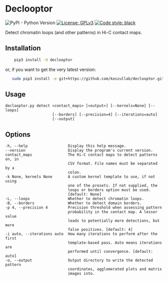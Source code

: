 # Declooptor

![PyPI - Python Version](https://img.shields.io/pypi/pyversions/declooptor.svg)
[![License: GPLv3](https://img.shields.io/badge/License-GPL%203-0298c3.svg)](https://opensource.org/licenses/GPL-3.0)
[![Code style: black](https://img.shields.io/badge/code%20style-black-000000.svg)](https://github.com/ambv/black)

Detect chromatin loops (and other patterns) in Hi-C contact maps.

## Installation

```sh
    pip3 install -U declooptor
```

or, if you want to get the very latest version:

```sh
   sudo pip3 install -e git+https://github.com/koszullab/declooptor.git@master#egg=declooptor
```

## Usage

    declooptor.py detect <contact_maps> [<output>] [--kernels=None] [--loops]
                         [--borders] [--precision=4] [--iterations=auto]
                         [--output]

## Options

    -h, --help                  Display this help message.
    --version                   Display the program's current version.
    contact_maps                The Hi-C contact maps to detect patterns on, in
                                CSV format. File names must be separated by a
                                colon.
    -k None, kernels None       A custom kernel template to use, if not using
                                one of the presets. If not supplied, the
                                loops or borders option must be used.
                                [default: None]
    -L, --loops                 Whether to detect chromatin loops.
    -B, --borders               Whether to detect domain borders.
    -p 4, --precision 4         Precision threshold when assessing pattern
                                probability in the contact map. A lesser value
                                leads to potentially more detections, but more
                                false positives. [default: 4]
    -i auto, --iterations auto  How many iterations to perform after the first
                                template-based pass. Auto means iterations are
                                performed until convergence. [default: auto]
    -o, --output                Output directory to write the detected pattern
                                coordinates, agglomerated plots and matrix
                                images into.
